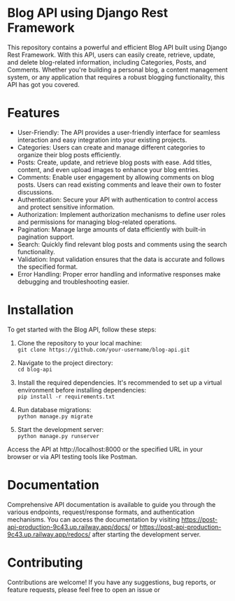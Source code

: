 # **Blog API using Django Rest Framework**

This repository contains a powerful and efficient Blog API built using Django Rest Framework. With this API, users can easily create, retrieve, update, and delete blog-related information, including Categories, Posts, and Comments. Whether you're building a personal blog, a content management system, or any application that requires a robust blogging functionality, this API has got you covered.

# Features

* User-Friendly: The API provides a user-friendly interface for seamless interaction and easy integration into your existing projects.
* Categories: Users can create and manage different categories to organize their blog posts efficiently.
* Posts: Create, update, and retrieve blog posts with ease. Add titles, content, and even upload images to enhance your blog entries.
* Comments: Enable user engagement by allowing comments on blog posts. Users can read existing comments and leave their own to foster discussions.
* Authentication: Secure your API with authentication to control access and protect sensitive information.
* Authorization: Implement authorization mechanisms to define user roles and permissions for managing blog-related operations.
* Pagination: Manage large amounts of data efficiently with built-in pagination support.
* Search: Quickly find relevant blog posts and comments using the search functionality.
* Validation: Input validation ensures that the data is accurate and follows the specified format.
* Error Handling: Proper error handling and informative responses make debugging and troubleshooting easier.

# Installation

To get started with the Blog API, follow these steps:

1. Clone the repository to your local machine:  
`git clone https://github.com/your-username/blog-api.git`

2. Navigate to the project directory:    
`cd blog-api`

3. Install the required dependencies. It's recommended to set up a virtual environment before installing dependencies:     
`pip install -r requirements.txt`

4. Run database migrations:    
`python manage.py migrate`

5. Start the development server:     
`python manage.py runserver`

Access the API at http://localhost:8000 or the specified URL in your browser or via API testing tools like Postman.

# Documentation
Comprehensive API documentation is available to guide you through the various endpoints, request/response formats, and authentication mechanisms. 
You can access the documentation by visiting https://post-api-production-9c43.up.railway.app/docs/ or https://post-api-production-9c43.up.railway.app/redocs/
after starting the development server.

# Contributing
Contributions are welcome! If you have any suggestions, bug reports, or feature requests, please feel free to open an issue or
